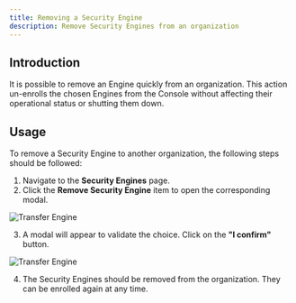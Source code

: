 ```yaml
---
title: Removing a Security Engine
description: Remove Security Engines from an organization
---
```


## Introduction

It is possible to remove an Engine quickly from an organization. This action un-enrolls the chosen Engines from the Console without affecting their operational status or shutting them down.

## Usage

To remove a Security Engine to another organization, the following steps should be followed:

1. Navigate to the **Security Engines** page.
2. Click the **Remove Security Engine** item to open the corresponding modal.

![Transfer Engine](/img/console/security_engines/remove-engine.png)

3. A modal will appear to validate the choice. Click on the **"I confirm"** button.

![Transfer Engine](/img/console/security_engines/remove-engine-modal.png)

4. The Security Engines should be removed from the organization. They can be enrolled again at any time.
